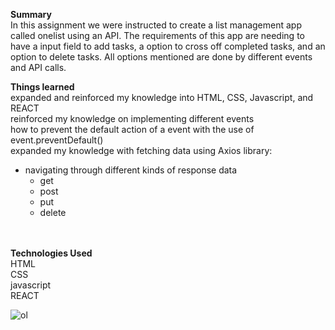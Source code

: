  <strong>Summary</strong><br/>
In this assignment we were instructed to create a list management app called onelist using an API. The requirements of this app are needing to have a input field to add tasks, a option to cross off completed tasks, and an option to delete tasks. All options mentioned are done by different events and API calls. 

<strong>Things learned</strong><br/>
expanded and reinforced my knowledge into HTML, CSS, Javascript, and REACT<br/>
reinforced my knowledge on implementing different events<br/>
how to prevent the default action of a event with the use of event.preventDefault()<br/>
expanded my knowledge with fetching data using Axios library:<br/>
 - navigating through different kinds of response data<br/>
    - get<br/>
    - post<br/>
    - put<br/>
    - delete<br/>
   

  

<br/> 
<br/>
<strong>Technologies Used</strong><br/>
HTML<br/>
CSS<br/>
javascript<br/>
REACT<br/>


![ol](https://user-images.githubusercontent.com/44300521/49702208-ccebcc80-fbc3-11e8-9f84-d9d3e8ce1ec0.gif)
